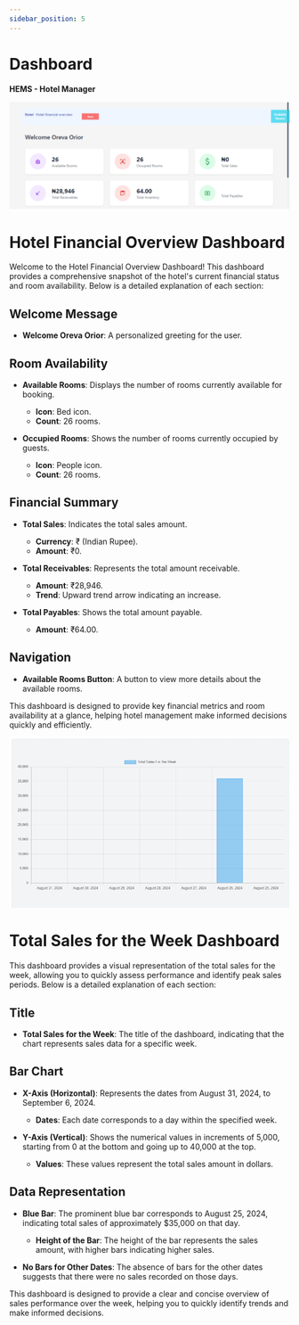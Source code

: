 ```yaml
---
sidebar_position: 5
---
```


# Dashboard

**HEMS - Hotel Manager**

![HEMS Registration](../static/img/dashboard2.png "HEMS Registration")

# Hotel Financial Overview Dashboard

Welcome to the Hotel Financial Overview Dashboard! This dashboard provides a comprehensive snapshot of the hotel's current financial status and room availability. Below is a detailed explanation of each section:

## Welcome Message
- **Welcome Oreva Orior**: A personalized greeting for the user.

## Room Availability
- **Available Rooms**: Displays the number of rooms currently available for booking. 
  - **Icon**: Bed icon.
  - **Count**: 26 rooms.

- **Occupied Rooms**: Shows the number of rooms currently occupied by guests.
  - **Icon**: People icon.
  - **Count**: 26 rooms.

## Financial Summary
- **Total Sales**: Indicates the total sales amount.
  - **Currency**: ₹ (Indian Rupee).
  - **Amount**: ₹0.

- **Total Receivables**: Represents the total amount receivable.
  - **Amount**: ₹28,946.
  - **Trend**: Upward trend arrow indicating an increase.

- **Total Payables**: Shows the total amount payable.
  - **Amount**: ₹64.00.

## Navigation
- **Available Rooms Button**: A button to view more details about the available rooms.

This dashboard is designed to provide key financial metrics and room availability at a glance, helping hotel management make informed decisions quickly and efficiently.

![HEMS Registration](../static/img/dashboard3.png "HEMS Registration")

# Total Sales for the Week Dashboard

This dashboard provides a visual representation of the total sales for the week, allowing you to quickly assess performance and identify peak sales periods. Below is a detailed explanation of each section:

## Title
- **Total Sales for the Week**: The title of the dashboard, indicating that the chart represents sales data for a specific week.

## Bar Chart
- **X-Axis (Horizontal)**: Represents the dates from August 31, 2024, to September 6, 2024.
  - **Dates**: Each date corresponds to a day within the specified week.

- **Y-Axis (Vertical)**: Shows the numerical values in increments of 5,000, starting from 0 at the bottom and going up to 40,000 at the top.
  - **Values**: These values represent the total sales amount in dollars.

## Data Representation
- **Blue Bar**: The prominent blue bar corresponds to August 25, 2024, indicating total sales of approximately $35,000 on that day.
  - **Height of the Bar**: The height of the bar represents the sales amount, with higher bars indicating higher sales.

- **No Bars for Other Dates**: The absence of bars for the other dates suggests that there were no sales recorded on those days.

This dashboard is designed to provide a clear and concise overview of sales performance over the week, helping you to quickly identify trends and make informed decisions.
